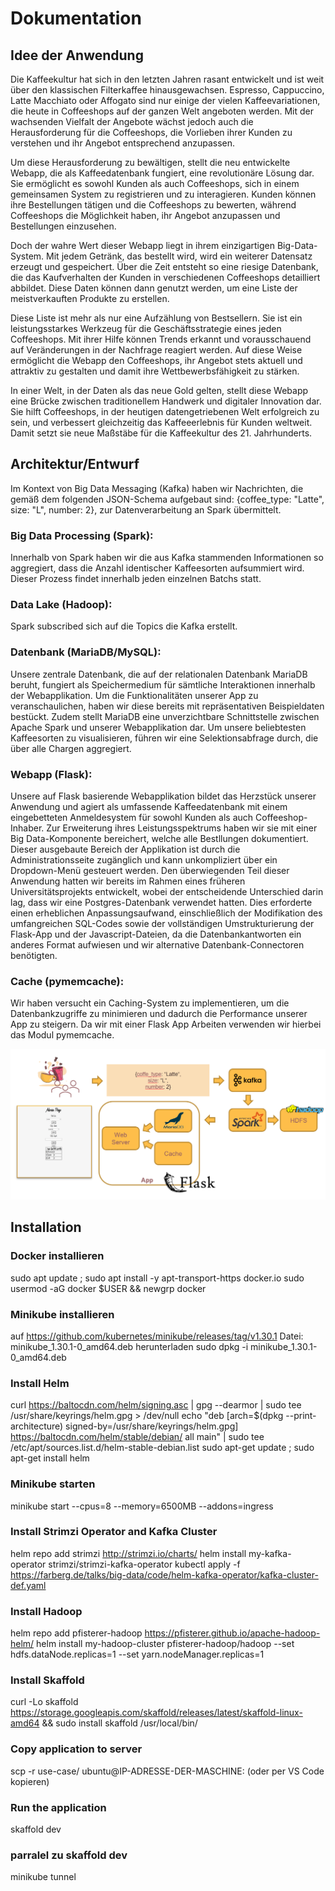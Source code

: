 # Dokumentation

## Idee der Anwendung

Die Kaffeekultur hat sich in den letzten Jahren rasant entwickelt und ist weit über den klassischen Filterkaffee hinausgewachsen. Espresso, Cappuccino, Latte Macchiato oder Affogato sind nur einige der vielen Kaffeevariationen, die heute in Coffeeshops auf der ganzen Welt angeboten werden. Mit der wachsenden Vielfalt der Angebote wächst jedoch auch die Herausforderung für die Coffeeshops, die Vorlieben ihrer Kunden zu verstehen und ihr Angebot entsprechend anzupassen. 

Um diese Herausforderung zu bewältigen, stellt die neu entwickelte Webapp, die als Kaffeedatenbank fungiert, eine revolutionäre Lösung dar. Sie ermöglicht es sowohl Kunden als auch Coffeeshops, sich in einem gemeinsamen System zu registrieren und zu interagieren. Kunden können ihre Bestellungen tätigen und die Coffeeshops zu bewerten, während Coffeeshops die Möglichkeit haben, ihr Angebot anzupassen und Bestellungen einzusehen. 

Doch der wahre Wert dieser Webapp liegt in ihrem einzigartigen Big-Data-System. Mit jedem Getränk, das bestellt wird, wird ein weiterer Datensatz erzeugt und gespeichert. Über die Zeit entsteht so eine riesige Datenbank, die das Kaufverhalten der Kunden in verschiedenen Coffeeshops detailliert abbildet. Diese Daten können dann genutzt werden, um eine Liste der meistverkauften Produkte zu erstellen.

Diese Liste ist mehr als nur eine Aufzählung von Bestsellern. Sie ist ein leistungsstarkes Werkzeug für die Geschäftsstrategie eines jeden Coffeeshops. Mit ihrer Hilfe können Trends erkannt und vorausschauend auf Veränderungen in der Nachfrage reagiert werden. Auf diese Weise ermöglicht die Webapp den Coffeeshops, ihr Angebot stets aktuell und attraktiv zu gestalten und damit ihre Wettbewerbsfähigkeit zu stärken.

In einer Welt, in der Daten als das neue Gold gelten, stellt diese Webapp eine Brücke zwischen traditionellem Handwerk und digitaler Innovation dar. Sie hilft Coffeeshops, in der heutigen datengetriebenen Welt erfolgreich zu sein, und verbessert gleichzeitig das Kaffeeerlebnis für Kunden weltweit. Damit setzt sie neue Maßstäbe für die Kaffeekultur des 21. Jahrhunderts.

## Architektur/Entwurf

Im Kontext von Big Data Messaging (Kafka) haben wir Nachrichten, die gemäß dem folgenden JSON-Schema aufgebaut sind: {coffee_type: "Latte", size: "L", number: 2}, zur Datenverarbeitung an Spark übermittelt.

### Big Data Processing (Spark):
Innerhalb von Spark haben wir die aus Kafka stammenden Informationen so aggregiert, dass die Anzahl identischer Kaffeesorten aufsummiert wird. Dieser Prozess findet innerhalb jeden einzelnen Batchs statt.

### Data Lake (Hadoop):
Spark subscribed sich auf die Topics die Kafka erstellt.

### Datenbank (MariaDB/MySQL):
Unsere zentrale Datenbank, die auf der relationalen Datenbank MariaDB beruht, fungiert als Speichermedium für sämtliche Interaktionen innerhalb der Webapplikation. Um die Funktionalitäten unserer App zu veranschaulichen, haben wir diese bereits mit repräsentativen Beispieldaten bestückt. Zudem stellt MariaDB eine unverzichtbare Schnittstelle zwischen Apache Spark und unserer Webapplikation dar. Um unsere beliebtesten Kaffeesorten zu visualisieren, führen wir eine Selektionsabfrage durch, die über alle Chargen aggregiert.

### Webapp (Flask):
Unsere auf Flask basierende Webapplikation bildet das Herzstück unserer Anwendung und agiert als umfassende Kaffeedatenbank mit einem eingebetteten Anmeldesystem für sowohl Kunden als auch Coffeeshop-Inhaber. Zur Erweiterung ihres Leistungsspektrums haben wir sie mit einer Big Data-Komponente bereichert, welche alle Bestllungen dokumentiert. Dieser ausgebaute Bereich der Applikation ist durch die Administrationsseite zugänglich und kann unkompliziert über ein Dropdown-Menü gesteuert werden. Den überwiegenden Teil dieser Anwendung hatten wir bereits im Rahmen eines früheren Universitätsprojekts entwickelt, wobei der entscheidende Unterschied darin lag, dass wir eine Postgres-Datenbank verwendet hatten. Dies erforderte einen erheblichen Anpassungsaufwand, einschließlich der Modifikation des umfangreichen SQL-Codes sowie der vollständigen Umstrukturierung der Flask-App und der Javascript-Dateien, da die Datenbankantworten ein anderes Format aufwiesen und wir alternative Datenbank-Connectoren benötigten.

### Cache (pymemcache):
Wir haben versucht ein Caching-System zu implementieren, um die Datenbankzugriffe zu minimieren und dadurch die Performance unserer App zu steigern. Da wir mit einer Flask App Arbeiten verwenden wir hierbei das Modul pymemcache.

![Bild Architektur](./Architektur.PNG)

## Installation

### Docker installieren
sudo apt update ; sudo apt install -y apt-transport-https docker.io
sudo usermod -aG docker $USER && newgrp docker

### Minikube installieren 
auf https://github.com/kubernetes/minikube/releases/tag/v1.30.1 Datei: minikube_1.30.1-0_amd64.deb herunterladen
sudo dpkg -i minikube_1.30.1-0_amd64.deb

### Install Helm
curl https://baltocdn.com/helm/signing.asc | gpg --dearmor | sudo tee /usr/share/keyrings/helm.gpg > /dev/null
echo "deb [arch=$(dpkg --print-architecture) signed-by=/usr/share/keyrings/helm.gpg] https://baltocdn.com/helm/stable/debian/ all main" | sudo tee /etc/apt/sources.list.d/helm-stable-debian.list
sudo apt-get update ; sudo apt-get install helm

### Minikube starten
minikube start --cpus=8 --memory=6500MB --addons=ingress

### Install Strimzi Operator and Kafka Cluster
helm repo add strimzi http://strimzi.io/charts/
helm install my-kafka-operator strimzi/strimzi-kafka-operator
kubectl apply -f https://farberg.de/talks/big-data/code/helm-kafka-operator/kafka-cluster-def.yaml

### Install Hadoop
helm repo add pfisterer-hadoop https://pfisterer.github.io/apache-hadoop-helm/
helm install my-hadoop-cluster pfisterer-hadoop/hadoop --set hdfs.dataNode.replicas=1 --set yarn.nodeManager.replicas=1

### Install Skaffold
curl -Lo skaffold https://storage.googleapis.com/skaffold/releases/latest/skaffold-linux-amd64 && sudo install skaffold /usr/local/bin/

### Copy application to server 
scp -r use-case/ ubuntu@IP-ADRESSE-DER-MASCHINE: (oder per VS Code kopieren)

### Run the application 
skaffold dev

### parralel zu skaffold dev
minikube tunnel


